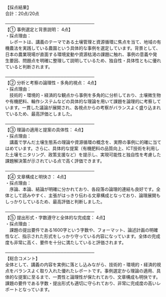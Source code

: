 【採点結果】  
合計：20点/20点

─────────────────────────────  
【① 事例選定と背景説明： 4点】  
・採点理由：  
　レポートは、講義のテーマである土壌管理と資源循環に焦点を当て、地域の有機農法を実践している農園という具体的な事例を選定しています。背景として、日本の農業現場が直面する環境変動や資源枯渇の課題に触れ、事例の意義や発生要因、問題点を明確に整理して説明しているため、独自性・具体性ともに優れていると判断されます。

─────────────────────────────  
【② 分析と考察の論理性・多角的視点： 4点】  
・採点理由：  
　技術的・環境的・経済的な観点から事例を多角的に分析しており、土壌微生物や有機肥料、輪作システムなどの具体的な理論を用いて課題を論理的に考察しています。一貫した議論が展開され、各視点からの考察がバランスよく盛り込まれているため、最高評価としました。

─────────────────────────────  
【③ 理論の適用と提案の具体性： 4点】  
・採点理由：  
　講義で学んだ土壌生態系の理論や資源循環の概念を、実際の事例に的確に当てはめています。さらに、具体的な提案（有機肥料の品質向上、ICT技術を利用した土壌モニタリング、政策支援など）を提示し、実現可能性と独自性を考慮した課題解決策が示されている点で高く評価できます。

─────────────────────────────  
【④ 文章構成と明快さ： 4点】  
・採点理由：  
　序論、本論、結論が明確に分かれており、各段落の論理的連結も良好です。全体として読みやすく、主張がはっきり伝わる文章構成となっており、論理展開もしっかりしているため、最高評価と判断しました。

─────────────────────────────  
【⑤ 提出形式・字数遵守と全体的な完成度： 4点】  
・採点理由：  
　課題の提出要件である1600字という字数や、フォーマット、論述計画の明確性など、指示された形式をしっかり守っている内容になっています。全体の完成度も非常に高く、要件を十分に満たしていると評価されます。

─────────────────────────────  
【総合コメント】  
全体として、講義の内容を実例に落とし込みながら、技術的・環境的・経済的視点をバランスよく取り入れた優れたレポートです。事例選定から理論の適用、具体的な提案に至るまで、一貫性と論理性が保たれており、文章構成も明快です。課題の要件である字数・提出形式も適切に守られており、非常に完成度の高いレポートとなっています。